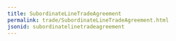 ```yaml
---
title: SubordinateLineTradeAgreement
permalink: trade/SubordinateLineTradeAgreement.html
jsonid: subordinatelinetradeagreement
---
```

